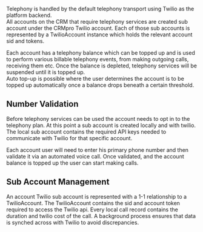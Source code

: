 Telephony is handled by the default telephony transport using Twilio as the platform backend.  
All accounts on the CRM that require telephony services are created sub account under the CRMpro Twilio account. 
Each of those sub accounts is represented by a TwilioAccount instance which holds the relevant account sid and tokens.  

Each account has a telephony balance which can be topped up and is used to perform various billable telephony events, from making outgoing calls, receiving them etc.  Once the balance is depleted, telephony services will be suspended until it is topped up.  
Auto top-up is possible where the user determines the account is to be topped up automatically once a balance drops beneath a certain threshold. 

## Number Validation
Before telephony services can be used the account needs to opt in to the telephony plan. At this point a sub account is created locally and with twilio. The local sub account contains the required API keys needed to communicate with Twilio for that specific account. 

Each account user will need to enter his primary phone number and then validate it via an automated voice call. Once validated, and the account balance is topped up the user can start making calls. 

## Sub Account Management

An account Twilio sub account is represented with a 1-1 relationship to a TwilioAccount. The TwilioAccount contains the sid and account token required to access the Twilio api. 
Every local call record contains the duration and twilio cost of the call. A background process ensures that data is synched across with Twilio to avoid discrepancies. 

